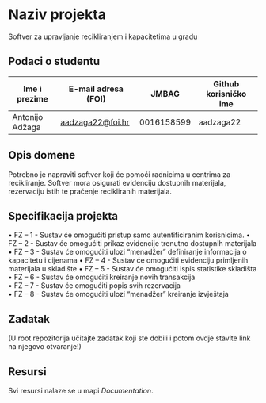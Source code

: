 # Naziv projekta
Softver za upravljanje recikliranjem i kapacitetima u gradu
## Podaci o studentu
Ime i prezime | E-mail adresa (FOI) | JMBAG | Github korisničko ime
------------  | ------------------- | ----- | ---------------------
Antonijo Adžaga | aadzaga22@foi.hr | 0016158599 | aadzaga22


## Opis domene
Potrebno je napraviti softver koji će pomoći radnicima u centrima za recikliranje. Softver mora osigurati evidenciju dostupnih materijala, rezervaciju istih te praćenje
recikliranih materijala. 
## Specifikacija projekta
•	FZ – 1 - Sustav će omogućiti pristup samo autentificiranim korisnicima.
•	FZ – 2 - Sustav će omogućiti prikaz evidencije trenutno dostupnih materijala 
•	FZ – 3 - Sustav će omogućiti ulozi “menadžer” definiranje informacija o kapacitetu i cijenama 
•	FZ – 4 - Sustav će omogućiti evidenciju primljenih materijala u skladište 
•	FZ – 5 - Sustav će omogućiti ispis statistike skladišta  
•	FZ – 6 - Sustav će omogućiti kreiranje novih transakcija  
•	FZ – 7 - Sustav će omogućiti popis svih rezervacija  
•	FZ – 8 - Sustav će omogućiti ulozi “menadžer” kreiranje izvještaja 

## Zadatak
(U root repozitorija učitajte zadatak koji ste dobili i potom ovdje stavite link na njegovo otvaranje!)

## Resursi

Svi resursi nalaze se u mapi _Documentation_.
